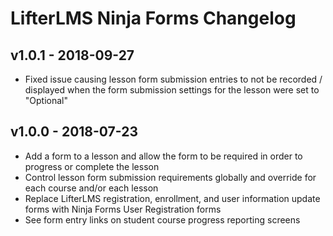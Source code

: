 LifterLMS Ninja Forms Changelog
============================

v1.0.1 - 2018-09-27
-------------------

+ Fixed issue causing lesson form submission entries to not be recorded / displayed when the form submission settings for the lesson were set to "Optional"


v1.0.0 - 2018-07-23
-------------------

+ Add a form to a lesson and allow the form to be required in order to progress or complete the lesson
+ Control lesson form submission requirements globally and override for each course and/or each lesson
+ Replace LifterLMS registration, enrollment, and user information update forms with Ninja Forms User Registration forms
+ See form entry links on student course progress reporting screens
